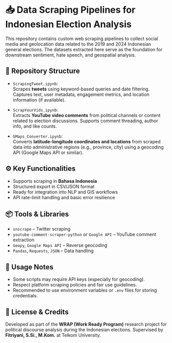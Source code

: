 # 📥 Data Scraping Pipelines for Indonesian Election Analysis

This repository contains custom web scraping pipelines to collect social media and geolocation data related to the 2019 and 2024 Indonesian general elections. The datasets extracted here serve as the foundation for downstream sentiment, hate speech, and geospatial analysis.

## 📁 Repository Structure

- `ScrapingTweet.ipynb`:  
  Scrapes **tweets** using keyword-based queries and date filtering. Captures text, user metadata, engagement metrics, and location information (if available).

- `ScrapYourVids.ipynb`:  
  Extracts **YouTube video comments** from political channels or content related to election discussions. Supports comment threading, author info, and like counts.

- `GMaps_Converter.ipynb`:  
  Converts **latitude-longitude coordinates and locations** from scraped data into administrative regions (e.g., province, city) using a geocoding API (Google Maps API or similar).

## ⚙️ Key Functionalities

- Supports scraping in **Bahasa Indonesia**
- Structured export in CSV/JSON format
- Ready for integration into NLP and GIS workflows
- API rate-limit handling and basic error resilience

## 📦 Tools & Libraries

- `snscrape` – Twitter scraping  
- `youtube-comment-scraper-python` or `Google API` – YouTube comment extraction  
- `Geopy`, `Google Maps API` – Reverse geocoding  
- `Pandas`, `Requests`, `JSON` – Data handling  

## 📌 Usage Notes

- Some scripts may require API keys (especially for geocoding).  
- Respect platform scraping policies and fair use guidelines.  
- Recommended to use environment variables or `.env` files for storing credentials.

## 📝 License & Credits

Developed as part of the **WRAP (Work Ready Program)** research project for political discourse analysis during the Indonesian elections. Supervised by **Fitriyani, S.Si., M.Kom.** at Telkom University.
